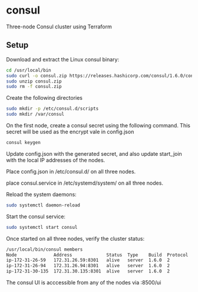 # consul
Three-node Consul cluster using Terraform

## Setup

Download and extract the Linux consul binary:
```bash
cd /usr/local/bin
sudo curl -o consul.zip https://releases.hashicorp.com/consul/1.6.0/consul_1.6.0_linux_amd64.zip
sudo unzip consul.zip
sudo rm -f consul.zip
```
Create the following directories

```bash
sudo mkdir -p /etc/consul.d/scripts
sudo mkdir /var/consul
```

On the first node, create a consul secret using the following command. This secret will be used as the encrypt vale in config.json

```bash
consul keygen
```

Update config.json with the generated secret, and also update start_join with the local IP addresses of the nodes.

Place config.json in /etc/consul.d/ on all three nodes.

place consul.service in /etc/systemd/system/ on all three nodes.

Reload the system daemons:
```bash
sudo systemctl daemon-reload
```

Start the consul service:
```bash
sudo systemctl start consul
```

Once started on all three nodes, verify the cluster status:
```bash
/usr/local/bin/consul members
Node              Address             Status  Type    Build  Protocol  DC          Segment
ip-172-31-26-59   172.31.26.59:8301   alive   server  1.6.0  2         us-central  <all>
ip-172-31-26-94   172.31.26.94:8301   alive   server  1.6.0  2         us-central  <all>
ip-172-31-30-135  172.31.30.135:8301  alive   server  1.6.0  2         us-central  <all>
```

The consul UI is acccessible from any of the nodes via :8500/ui